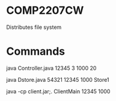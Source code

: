 # COMP2207CW  

Distributes file system

# Commands  

java Controller.java 12345 3 1000 20  

java Dstore.java 54321 12345 1000 Store1  

java -cp client.jar;. ClientMain 12345 1000
